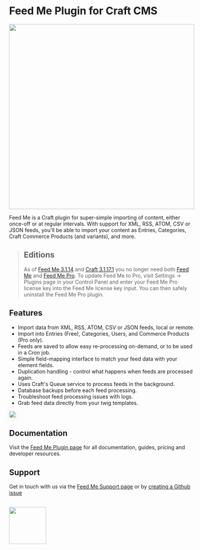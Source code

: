 # Feed Me Plugin for Craft CMS

<img width="500" src="https://verbb.io/uploads/plugins/feed-me/_800x455_crop_center-center/feed-me-social-card.png">

Feed Me is a Craft plugin for super-simple importing of content, either once-off or at regular intervals. With support for XML, RSS, ATOM, CSV or JSON feeds, you'll be able to import your content as Entries, Categories, Craft Commerce Products (and variants), and more.

> ## Editions
> As of [Feed Me 3.1.14](https://github.com/verbb/feed-me/releases/tag/3.1.14) and [Craft 3.1.17.1](https://github.com/craftcms/cms/releases/tag/3.1.17.1) you no longer need both [Feed Me](https://github.com/verbb/feed-me) and [Feed Me Pro](https://github.com/verbb/feed-me-pro).
> To update Feed Me to Pro, visit Settings → Plugins page in your Control Panel and enter your Feed Me Pro license key into the Feed Me license key input. You can then safely uninstall the Feed Me Pro plugin.

## Features

- Import data from XML, RSS, ATOM, CSV or JSON feeds, local or remote.
- Import into Entries (Free), Categories, Users, and Commerce Products (Pro only).
- Feeds are saved to allow easy re-processing on-demand, or to be used in a Cron job.
- Simple field-mapping interface to match your feed data with your element fields.
- Duplication handling - control what happens when feeds are processed again.
- Uses Craft's Queue service to process feeds in the background.
- Database backups before each feed processing.
- Troubleshoot feed processing issues with logs.
- Grab feed data directly from your twig templates.
 
 <img src="https://raw.githubusercontent.com/verbb/feed-me/craft-3/docs/screenshots/feedme-overview.png" style="box-shadow: 0 4px 16px rgba(0,0,0,0.08); border-radius: 4px; border: 1px solid rgba(0,0,0,0.12);">
 
## Documentation

Visit the [Feed Me Plugin page](https://verbb.io/craft-plugins/feed-me) for all documentation, guides, pricing and developer resources.

## Support

Get in touch with us via the [Feed Me Support page](https://verbb.io/craft-plugins/feed-me/support) or by [creating a Github issue](https://github.com/verbb/feed-me/issues)

<h2></h2>

<a href="https://verbb.io" target="_blank">
  <img width="100" src="https://verbb.io/assets/img/verbb-pill.svg">
</a>
